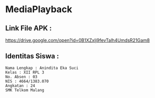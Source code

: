 # MediaPlayback

## Link File APK : 
https://drive.google.com/open?id=0B1XZxIj9fevTalh4UmdsR21Gam8

## Identitas Siswa :
        
    Nama Lengkap : Anindita Eka Suci
    Kelas : XII RPL 3
    No. Absen : 03
    NIS : 4664/1383.070
    Angkatan : 24
    SMK Telkom Malang

